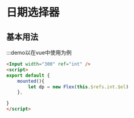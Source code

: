 # 日期选择器

## 基本用法
:::demo以在vue中使用为例
```html
<Input width="300" ref="int" />
<script>
export default {
    mounted(){
        let dp = new Flex(this.$refs.int.$el)
    },

}
</script>

```
